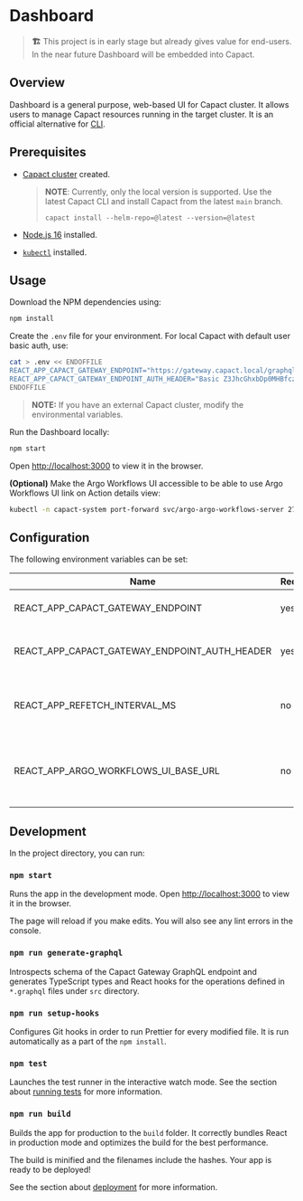 # Dashboard

> **🏗️**  This project is in early stage but already gives value for end-users. In the near future Dashboard will be embedded into Capact.   

## Overview 

Dashboard is a general purpose, web-based UI for Capact cluster. It allows users to manage Capact resources running in the target cluster. It is an official alternative for [CLI](https://capact.io/docs/cli/getting-started).

## Prerequisites

- [Capact cluster](https://capact.io/docs/next/installation) created.

   > **NOTE**: Currently, only the local version is supported. Use the latest Capact CLI and install Capact from the latest `main` branch.
   > 
   > `capact install --helm-repo=@latest --version=@latest`

- [Node.js 16](https://docs.npmjs.com/downloading-and-installing-node-js-and-npm) installed.
- [`kubectl`](https://kubernetes.io/docs/tasks/tools/install-kubectl/) installed.

## Usage

Download the NPM dependencies using:

```bash
npm install
```

Create the `.env` file for your environment. For local Capact with default user basic auth, use:

```bash
cat > .env << ENDOFFILE
REACT_APP_CAPACT_GATEWAY_ENDPOINT="https://gateway.capact.local/graphql"
REACT_APP_CAPACT_GATEWAY_ENDPOINT_AUTH_HEADER="Basic Z3JhcGhxbDp0MHBfczNjcjN0"
ENDOFFILE
```

> **NOTE:** If you have an external Capact cluster, modify the environmental variables.

Run the Dashboard locally:

```bash
npm start
```

Open [http://localhost:3000](http://localhost:3000) to view it in the browser.

**(Optional)** Make the Argo Workflows UI accessible to be able to use Argo Workflows UI link on Action details view:

```bash
kubectl -n capact-system port-forward svc/argo-argo-workflows-server 2746
```

## Configuration

The following environment variables can be set:

| Name                                          | Required | Default                 | Description                                             |
|-----------------------------------------------|----------|-------------------------|---------------------------------------------------------|
| REACT_APP_CAPACT_GATEWAY_ENDPOINT             | yes      |                         | Capact Gateway endpoint.                                |
| REACT_APP_CAPACT_GATEWAY_ENDPOINT_AUTH_HEADER | yes      |                         | Capact Gateway authorization header.                    |
| REACT_APP_REFETCH_INTERVAL_MS                 | no       | `1000`                  | Re-fetch interval used by React Query to poll new data. |
| REACT_APP_ARGO_WORKFLOWS_UI_BASE_URL          | no       | `http://localhost:2746` | Base URL for Argo Workflows UI used by Capact cluster.  |

## Development

In the project directory, you can run:

### `npm start`

Runs the app in the development mode.
Open [http://localhost:3000](http://localhost:3000) to view it in the browser.

The page will reload if you make edits.
You will also see any lint errors in the console.

### `npm run generate-graphql`

Introspects schema of the Capact Gateway GraphQL endpoint and generates TypeScript types and React hooks for the operations defined in `*.graphql` files under `src` directory.

### `npm run setup-hooks`

Configures Git hooks in order to run Prettier for every modified file. It is run automatically as a part of the `npm install`.

### `npm test`

Launches the test runner in the interactive watch mode.
See the section about [running tests](https://facebook.github.io/create-react-app/docs/running-tests) for more information.

### `npm run build`

Builds the app for production to the `build` folder.
It correctly bundles React in production mode and optimizes the build for the best performance.

The build is minified and the filenames include the hashes.
Your app is ready to be deployed!

See the section about [deployment](https://facebook.github.io/create-react-app/docs/deployment) for more information.
